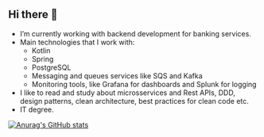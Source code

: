 ## Hi there 👋

- I’m currently working with backend development for banking services. 
- Main technologies that I work with:
  - Kotlin
  - Spring
  - PostgreSQL
  - Messaging and queues services like SQS and Kafka
  - Monitoring tools, like Grafana for dashboards and Splunk for logging
- I like to read and study about microsservices and Rest APIs, DDD, design patterns, clean architecture, best practices for clean code etc.
- IT degree.

[![Anurag's GitHub stats](https://github-readme-stats.vercel.app/api?username=dannFerreira)](https://github.com/dannFerreira/github-readme-stats)
